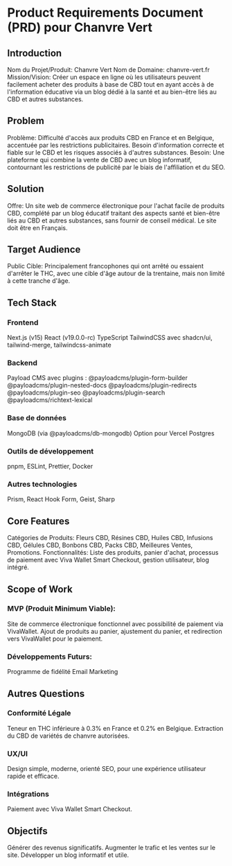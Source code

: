 # Product Requirements Document (PRD) pour Chanvre Vert

## Introduction

Nom du Projet/Produit: Chanvre Vert
Nom de Domaine: chanvre-vert.fr
Mission/Vision: Créer un espace en ligne où les utilisateurs peuvent facilement acheter des produits à base de CBD tout en ayant accès à de l'information éducative via un blog dédié à la santé et au bien-être liés au CBD et autres substances.

## Problem

Problème: Difficulté d'accès aux produits CBD en France et en Belgique, accentuée par les restrictions publicitaires. Besoin d'information correcte et fiable sur le CBD et les risques associés à d'autres substances.
Besoin: Une plateforme qui combine la vente de CBD avec un blog informatif, contournant les restrictions de publicité par le biais de l'affiliation et du SEO.

## Solution

Offre: Un site web de commerce électronique pour l'achat facile de produits CBD, complété par un blog éducatif traitant des aspects santé et bien-être liés au CBD et autres substances, sans fournir de conseil médical. Le site doit être en Français.

## Target Audience

Public Cible: Principalement francophones qui ont arrêté ou essaient d'arrêter le THC, avec une cible d'âge autour de la trentaine, mais non limité à cette tranche d'âge.

## Tech Stack

### Frontend

Next.js (v15)
React (v19.0.0-rc)
TypeScript
TailwindCSS avec shadcn/ui, tailwind-merge, tailwindcss-animate

### Backend

Payload CMS avec plugins :
@payloadcms/plugin-form-builder
@payloadcms/plugin-nested-docs
@payloadcms/plugin-redirects
@payloadcms/plugin-seo
@payloadcms/plugin-search
@payloadcms/richtext-lexical

### Base de données

MongoDB (via @payloadcms/db-mongodb)
Option pour Vercel Postgres

### Outils de développement

pnpm, ESLint, Prettier, Docker

### Autres technologies

Prism, React Hook Form, Geist, Sharp

## Core Features

Catégories de Produits: Fleurs CBD, Résines CBD, Huiles CBD, Infusions CBD, Gélules CBD, Bonbons CBD, Packs CBD, Meilleures Ventes, Promotions.
Fonctionnalités: Liste des produits, panier d'achat, processus de paiement avec Viva Wallet Smart Checkout, gestion utilisateur, blog intégré.

## Scope of Work

### MVP (Produit Minimum Viable):

Site de commerce électronique fonctionnel avec possibilité de paiement via VivaWallet.
Ajout de produits au panier, ajustement du panier, et redirection vers VivaWallet pour le paiement.

### Développements Futurs:

Programme de fidélité
Email Marketing

## Autres Questions

### Conformité Légale

Teneur en THC inférieure à 0.3% en France et 0.2% en Belgique.
Extraction du CBD de variétés de chanvre autorisées.

### UX/UI

Design simple, moderne, orienté SEO, pour une expérience utilisateur rapide et efficace.

### Intégrations

Paiement avec Viva Wallet Smart Checkout.

## Objectifs

Générer des revenus significatifs.
Augmenter le trafic et les ventes sur le site.
Développer un blog informatif et utile.

